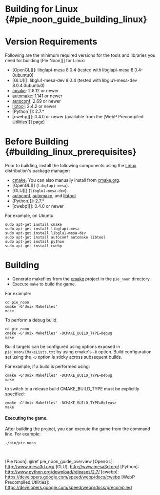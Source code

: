 Building for Linux    {#pie_noon_guide_building_linux}
==================

# Version Requirements

Following are the minimum required versions for the tools and libraries you
need for building [Pie Noon][] for Linux:

-   [OpenGL][]: libglapi-mesa 8.0.4 (tested with libglapi-mesa 8.0.4-0ubuntu0)
-   [GLU][]: libglu1-mesa-dev 8.0.4 (tested with
    libglu1-mesa-dev 8.0.4.0ubuntu0)
-   [cmake][]: 2.8.12 or newer
-   [automake][]: 1.141 or newer
-   [autoconf][]: 2.69 or newer
-   [libtool][]: 2.4.2 or newer
-   [Python][]: 2.7.*
-   [cwebp][]: 0.4.0 or newer (available from the
    [WebP Precompiled Utilities][] page)

# Before Building    {#building_linux_prerequisites}

Prior to building, install the following components using the [Linux][]
distribution's package manager:

-    [cmake][]. You can also manually install from
     [cmake.org](http://cmake.org).
-    [OpenGL][] (`libglapi-mesa`).
-    [GLU][] (`libglu1-mesa-dev`).
-    [autoconf][], [automake][], and [libtool][]
-    [Python][]: 2.7.*
-    [cwebp][]: 0.4.0 or newer

For example, on Ubuntu:

    sudo apt-get install cmake
    sudo apt-get install libglapi-mesa
    sudo apt-get install libglu1-mesa-dev
    sudo apt-get install autoconf automake libtool
    sudo apt-get install python
    sudo apt-get install cwebp

# Building

-   Generate makefiles from the [cmake][] project in the `pie_noon` directory.
-   Execute `make` to build the game.

For example:

    cd pie_noon
    cmake -G'Unix Makefiles'
    make

To perform a debug build:

    cd pie_noon
    cmake -G'Unix Makefiles' -DCMAKE_BUILD_TYPE=Debug
    make

Build targets can be configured using options exposed in
`pie_noon/CMakeLists.txt` by using cmake's `-D` option.
Build configuration set using the `-D` option is sticky across subsequent
builds.

For example, if a build is performed using:

    cmake -G"Unix Makefiles" -DCMAKE_BUILD_TYPE=Debug
    make

to switch to a release build CMAKE_BUILD_TYPE must be explicitly specified:

    cmake -G"Unix Makefiles" -DCMAKE_BUILD_TYPE=Release
    make

#### Executing the game.

After building the project, you can execute the game from the command line.
For example:

    ./bin/pie_noon

<br>

  [autoconf]: http://www.gnu.org/software/autoconf/
  [automake]: http://www.gnu.org/software/automake/
  [libtool]: http://www.gnu.org/software/libtool/
  [cmake]: http://www.cmake.org/
  [Linux]: http://en.wikipedia.org/wiki/Linux
  [Pie Noon]: @ref pie_noon_guide_overview
  [OpenGL]: http://www.mesa3d.org/
  [GLU]: http://www.mesa3d.org/
  [Python]: http://www.python.org/download/releases/2.7/
  [cwebp]: https://developers.google.com/speed/webp/docs/cwebp
  [WebP Precompiled Utilities]: https://developers.google.com/speed/webp/docs/precompiled
